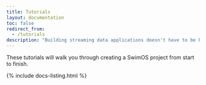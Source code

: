 ```yaml
---
title: Tutorials
layout: documentation
toc: false
redirect_from:
  - /tutorials
description: "Building streaming data applications doesn't have to be hard. Learn how to use SwimOS's stateful back-end & real time front-end to bring your data to life."
---
```


These tutorials will walk you through creating a SwimOS project from start to finish.

{% include docs-listing.html %}
